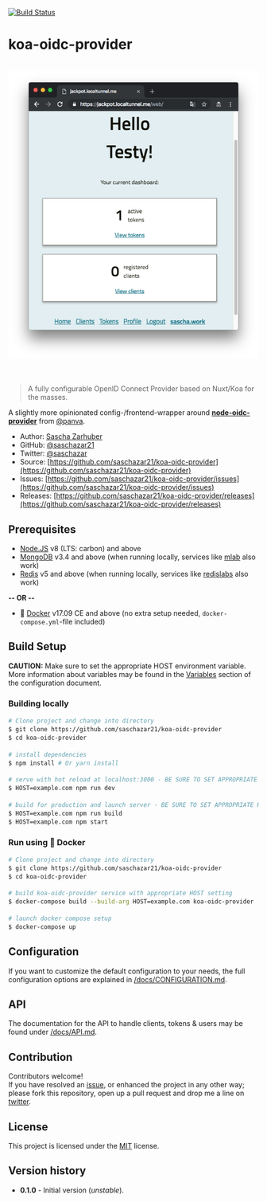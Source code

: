 [![Build Status](https://travis-ci.org/saschazar21/koa-oidc-provider.svg?branch=master)](https://travis-ci.org/saschazar21/koa-oidc-provider)

# koa-oidc-provider

<div align="center">
  <br />
  <img src="/docs/dashboard.png" alt="Screenshot of koa-oidc-provider's dashboard" width="640px">
  <br />
  <br />
  <br />
</div>

> A fully configurable OpenID Connect Provider based on Nuxt/Koa for the masses.

A slightly more opinionated config-/frontend-wrapper around **[node-oidc-provider](https://github.com/panva/node-oidc-provider)** from [@panva](https://github.com/panva).

* Author: [Sascha Zarhuber](https://sascha.work)
* GitHub: [@saschazar21](https://github.com/saschazar21)
* Twitter: [@saschazar](https://twitter.com/saschazar)
* Source: [https://github.com/saschazar21/koa-oidc-provider](https://github.com/saschazar21/koa-oidc-provider)
* Issues: [https://github.com/saschazar21/koa-oidc-provider/issues](https://github.com/saschazar21/koa-oidc-provider/issues)
* Releases: [https://github.com/saschazar21/koa-oidc-provider/releases](https://github.com/saschazar21/koa-oidc-provider/releases)

## Prerequisites

* [Node.JS](https://nodejs.org) v8 (LTS: carbon) and above
* [MongoDB](https://www.mongodb.com/) v3.4 and above (when running locally, services like [mlab](https://mlab.com) also work)
* [Redis](https://redis.io/) v5 and above (when running locally, services like [redislabs](https://redislabs.com/) also work)

**-- OR --**

* :whale: [Docker](https://www.docker.com/community/open-source) v17.09 CE and above (no extra setup needed, `docker-compose.yml`-file included)

## Build Setup

**CAUTION:** Make sure to set the appropriate HOST environment variable. More information about variables may be found in the [Variables](/docs/CONFIGURATION.md#variables) section of the configuration document.

### Building locally

``` bash
# Clone project and change into directory
$ git clone https://github.com/saschazar21/koa-oidc-provider
$ cd koa-oidc-provider

# install dependencies
$ npm install # Or yarn install

# serve with hot reload at localhost:3000 - BE SURE TO SET APPROPRIATE HOST!
$ HOST=example.com npm run dev

# build for production and launch server - BE SURE TO SET APPROPRIATE HOST!
$ HOST=example.com npm run build
$ HOST=example.com npm start
```

### Run using :whale: Docker

``` bash
# Clone project and change into directory
$ git clone https://github.com/saschazar21/koa-oidc-provider
$ cd koa-oidc-provider

# build koa-oidc-provider service with appropriate HOST setting
$ docker-compose build --build-arg HOST=example.com koa-oidc-provider

# launch docker compose setup
$ docker-compose up
```

## Configuration

If you want to customize the default configuration to your needs, the full configuration options are explained in [/docs/CONFIGURATION.md](/docs/CONFIGURATION.md).

## API

The documentation for the API to handle clients, tokens & users may be found under [/docs/API.md](/docs/API.md).

## Contribution

Contributors welcome!  
If you have resolved an [issue](https://github.com/saschazar21/koa-oidc-provider/issues), or enhanced the project in any other way; please fork this repository, open up a pull request and drop me a line on [twitter](https://twitter.com/saschazar).

## License

This project is licensed under the [MIT](/LICENSE.md) license.

## Version history

* **0.1.0** - Initial version (*unstable*).